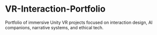 # VR-Interaction-Portfolio
Portfolio of immersive Unity VR projects focused on interaction design, AI companions, narrative systems, and ethical tech.
